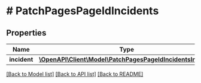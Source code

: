 # # PatchPagesPageIdIncidents

## Properties

Name | Type | Description | Notes
------------ | ------------- | ------------- | -------------
**incident** | [**\OpenAPI\Client\Model\PatchPagesPageIdIncidentsIncident**](PatchPagesPageIdIncidentsIncident.md) |  | [optional]

[[Back to Model list]](../../README.md#models) [[Back to API list]](../../README.md#endpoints) [[Back to README]](../../README.md)
